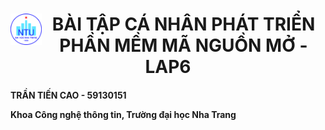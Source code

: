 <h1><img style="float: left" src="NTU_logo.png" width="50" height="50"><center>BÀI TẬP CÁ NHÂN PHÁT TRIỂN PHẦN MỀM MÃ NGUỒN MỞ - LAP6</center></h1>

<h4>TRẦN TIẾN CAO - 59130151
  
Khoa Công nghệ thông tin, Trường đại học Nha Trang</h4>
